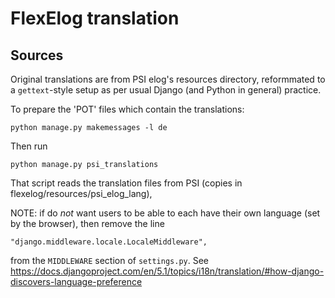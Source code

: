 # FlexElog translation

## Sources

Original translations are from PSI elog's resources directory,
reformmated to a `gettext`-style setup as per usual Django (and Python in general) practice.

To prepare the 'POT' files which contain the translations:

```console
python manage.py makemessages -l de
```

Then run

```
python manage.py psi_translations
```
That script reads the translation files from PSI (copies in flexelog/resources/psi_elog_lang),

NOTE: if do *not* want users to be able to each have their own language (set by the browser),
then remove the line
```
"django.middleware.locale.LocaleMiddleware",
```
from the `MIDDLEWARE` section of `settings.py`.
See https://docs.djangoproject.com/en/5.1/topics/i18n/translation/#how-django-discovers-language-preference
